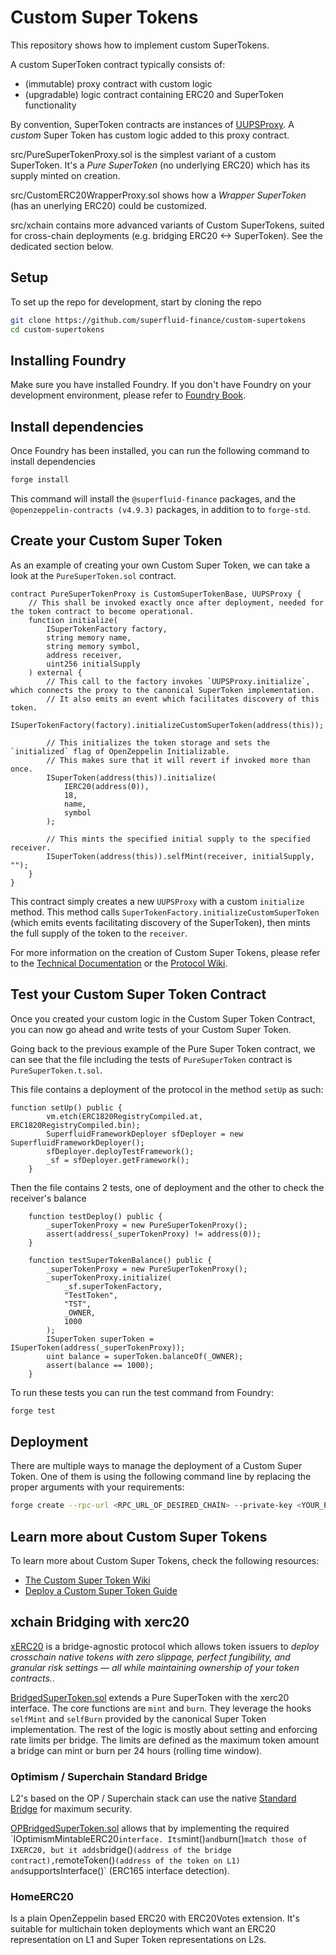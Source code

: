 # Custom Super Tokens

This repository shows how to implement custom SuperTokens.

A custom SuperToken contract typically consists of:
* (immutable) proxy contract with custom logic
* (upgradable) logic contract containing ERC20 and SuperToken functionality

By convention, SuperToken contracts are instances of [UUPSProxy](https://github.com/superfluid-finance/protocol-monorepo/blob/dev/packages/ethereum-contracts/contracts/upgradability/UUPSProxy.sol).
A _custom_ Super Token has custom logic added to this proxy contract.

src/PureSuperTokenProxy.sol is the simplest variant of a custom SuperToken. It's a _Pure SuperToken_ (no underlying ERC20) which has its supply minted on creation.

src/CustomERC20WrapperProxy.sol shows how a _Wrapper SuperToken_ (has an unerlying ERC20) could be customized.

src/xchain contains more advanced variants of Custom SuperTokens, suited for cross-chain deployments (e.g. bridging ERC20 <-> SuperToken). See the dedicated section below.

## Setup

To set up the repo for development, start by cloning the repo

```bash
git clone https://github.com/superfluid-finance/custom-supertokens
cd custom-supertokens
```

## Installing Foundry

Make sure you have installed Foundry. If you don't have Foundry on your development environment, please refer to [Foundry Book](https://book.getfoundry.sh/).

## Install dependencies

Once Foundry has been installed, you can run the following command to install dependencies

```bash
forge install
```
This command will install the `@superfluid-finance` packages, and the `@openzeppelin-contracts (v4.9.3)` packages, in addition to to `forge-std`.

## Create your Custom Super Token

As an example of creating your own Custom Super Token, we can take a look at the `PureSuperToken.sol` contract.

```solidity
contract PureSuperTokenProxy is CustomSuperTokenBase, UUPSProxy {
	// This shall be invoked exactly once after deployment, needed for the token contract to become operational.
	function initialize(
		ISuperTokenFactory factory,
		string memory name,
		string memory symbol,
		address receiver,
		uint256 initialSupply
	) external {
		// This call to the factory invokes `UUPSProxy.initialize`, which connects the proxy to the canonical SuperToken implementation.
		// It also emits an event which facilitates discovery of this token.
		ISuperTokenFactory(factory).initializeCustomSuperToken(address(this));

		// This initializes the token storage and sets the `initialized` flag of OpenZeppelin Initializable.
		// This makes sure that it will revert if invoked more than once.
		ISuperToken(address(this)).initialize(
			IERC20(address(0)),
			18,
			name,
			symbol
		);

		// This mints the specified initial supply to the specified receiver.
		ISuperToken(address(this)).selfMint(receiver, initialSupply, "");
	}
}
```

This contract simply creates a new `UUPSProxy` with a custom `initialize` method.
This method calls `SuperTokenFactory.initializeCustomSuperToken` (which emits events facilitating discovery of the SuperToken), then mints the full supply of the token to the `receiver`.

For more information on the creation of Custom Super Tokens, please refer to the [Technical Documentation](https://docs.superfluid.finance/docs/protocol/super-tokens/guides/deploy-super-token/deploy-custom-super-token) or the [Protocol Wiki](https://github.com/superfluid-finance/protocol-monorepo/wiki/About-Custom-Super-Token).

## Test your Custom Super Token Contract

Once you created your custom logic in the Custom Super Token Contract, you can now go ahead and write tests of your Custom Super Token.

Going back to the previous example of the Pure Super Token contract, we can see that the file including the tests of `PureSuperToken` contract is `PureSuperToken.t.sol`.

This file contains a deployment of the protocol in the method `setUp` as such:

```solidity
function setUp() public {
		vm.etch(ERC1820RegistryCompiled.at, ERC1820RegistryCompiled.bin);
		SuperfluidFrameworkDeployer sfDeployer = new SuperfluidFrameworkDeployer();
		sfDeployer.deployTestFramework();
		_sf = sfDeployer.getFramework();
	}
```

Then the file contains 2 tests, one of deployment and the other to check the receiver's balance

```solidity
	function testDeploy() public {
		_superTokenProxy = new PureSuperTokenProxy();
		assert(address(_superTokenProxy) != address(0));
	}

	function testSuperTokenBalance() public {
		_superTokenProxy = new PureSuperTokenProxy();
		_superTokenProxy.initialize(
			_sf.superTokenFactory,
			"TestToken",
			"TST",
			_OWNER,
			1000
		);
		ISuperToken superToken = ISuperToken(address(_superTokenProxy));
		uint balance = superToken.balanceOf(_OWNER);
		assert(balance == 1000);
	}
```

To run these tests you can run the test command from Foundry:

```bash
forge test
```

## Deployment

There are multiple ways to manage the deployment of a Custom Super Token. One of them is using the following command line by replacing the proper arguments with your requirements:

```bash
forge create --rpc-url <RPC_URL_OF_DESIRED_CHAIN> --private-key <YOUR_PRIVATE_KEY> --etherscan-api-key <YOUR_ETHERSCAN_API_KEY> --verify --via-ir src/PureSuperToken.sol:PureSuperTokenProxy
```

## Learn more about Custom Super Tokens

To learn more about Custom Super Tokens, check the following resources:

- [The Custom Super Token Wiki](https://github.com/superfluid-finance/protocol-monorepo/wiki/About-Custom-Super-Token)
- [Deploy a Custom Super Token Guide](https://docs.superfluid.finance/docs/protocol/super-tokens/guides/deploy-super-token/deploy-custom-super-token)

## xchain Bridging with xerc20

[xERC20](https://www.xerc20.com/) is a bridge-agnostic protocol which allows token issuers to _deploy crosschain native tokens with zero slippage, perfect fungibility, and granular risk settings — all while maintaining ownership of your token contracts._.

[BridgedSuperToken.sol](src/xchain/BridgedSuperToken.sol) extends a Pure SuperToken with the xerc20 interface.
The core functions are `mint` and `burn`. They leverage the hooks `selfMint` and `selfBurn` provided by the canonical Super Token implementation.
The rest of the logic is mostly about setting and enforcing rate limits per bridge. The limits are defined as the maximum token amount a bridge can mint or burn per 24 hours (rolling time window).

### Optimism / Superchain Standard Bridge

L2's based on the OP / Superchain stack can use the native [Standard Bridge](https://docs.optimism.io/builders/app-developers/bridging/standard-bridge) for maximum security.

[OPBridgedSuperToken.sol](src/xchain/OPBridgedSuperToken.sol) allows that by implementing the required ´IOptimismMintableERC20` interface.
Its `mint()` and `burn()` match those of IXERC20, but it adds `bridge()` (address of the bridge contract), `remoteToken()` (address of the token on L1) and `supportsInterface()` (ERC165 interface detection).

### HomeERC20

Is a plain OpenZeppelin based ERC20 with ERC20Votes extension.
It's suitable for multichain token deployments which want an ERC20 representation on L1 and Super Token representations on L2s.
